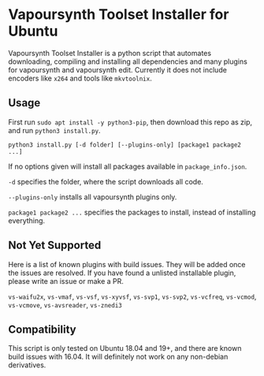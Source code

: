# Vapoursynth Toolset Installer for Ubuntu
Vapoursynth Toolset Installer is a python script that automates downloading, compiling and installing all dependencies and many plugins for vapoursynth and vapoursynth edit. Currently it does not include encoders like `x264` and tools like `mkvtoolnix`.
## Usage
First run `sudo apt install -y python3-pip`, then download this repo as zip, and run `python3 install.py`.

```
python3 install.py [-d folder] [--plugins-only] [package1 package2 ...]
```
If no options given will install all packages available in `package_info.json`.

`-d` specifies the folder, where the script downloads all code.

`--plugins-only` installs all vapoursynth plugins only.

`package1 package2 ...` specifies the packages to install, instead of installing everything.

## Not Yet Supported
Here is a list of known plugins with build issues. They will be added once the issues are resolved. If you have found a unlisted installable plugin, please write an issue or make a PR.

`vs-waifu2x`, `vs-vmaf`, `vs-vsf`, `vs-xyvsf`, `vs-svp1`, `vs-svp2`, `vs-vcfreq`, `vs-vcmod`, `vs-vcmove`, `vs-avsreader`, `vs-znedi3`

## Compatibility
This script is only tested on Ubuntu 18.04 and 19+, and there are known build issues with 16.04. It will definitely not work on any non-debian derivatives.
